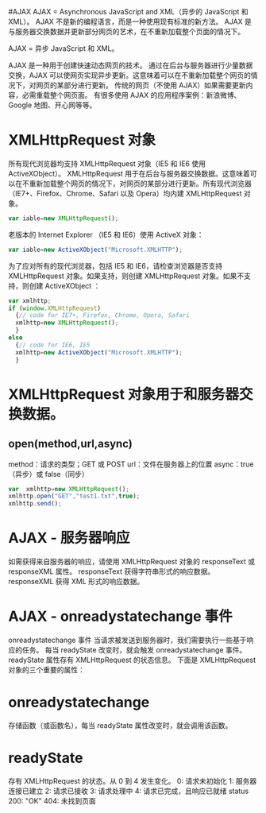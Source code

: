 #AJAX
AJAX = Asynchronous JavaScript and XML（异步的 JavaScript 和 XML）。
AJAX 不是新的编程语言，而是一种使用现有标准的新方法。
AJAX 是与服务器交换数据并更新部分网页的艺术，在不重新加载整个页面的情况下。


AJAX = 异步 JavaScript 和 XML。

AJAX 是一种用于创建快速动态网页的技术。
通过在后台与服务器进行少量数据交换，AJAX 可以使网页实现异步更新。这意味着可以在不重新加载整个网页的情况下，对网页的某部分进行更新。
传统的网页（不使用 AJAX）如果需要更新内容，必需重载整个网页面。
有很多使用 AJAX 的应用程序案例：新浪微博、Google 地图、开心网等等。


# XMLHttpRequest 对象
所有现代浏览器均支持 XMLHttpRequest 对象（IE5 和 IE6 使用 ActiveXObject）。
XMLHttpRequest 用于在后台与服务器交换数据。这意味着可以在不重新加载整个网页的情况下，对网页的某部分进行更新。所有现代浏览器（IE7+、Firefox、Chrome、Safari 以及 Opera）均内建 XMLHttpRequest 对象。
```js
var iable=new XMLHttpRequest();
```
老版本的 Internet Explorer （IE5 和 IE6）使用 ActiveX 对象：
```js
var iable=new ActiveXObject("Microsoft.XMLHTTP");
```

为了应对所有的现代浏览器，包括 IE5 和 IE6，请检查浏览器是否支持 XMLHttpRequest 对象。如果支持，则创建 XMLHttpRequest 对象。如果不支持，则创建 ActiveXObject ：
```js
var xmlhttp;
if (window.XMLHttpRequest)
  {// code for IE7+, Firefox, Chrome, Opera, Safari
  xmlhttp=new XMLHttpRequest();
  }
else
  {// code for IE6, IE5
  xmlhttp=new ActiveXObject("Microsoft.XMLHTTP");
  }
```

# XMLHttpRequest 对象用于和服务器交换数据。 
## open(method,url,async)
method：请求的类型；GET 或 POST
url：文件在服务器上的位置
async：true（异步）或 false（同步）
```js
var  xmlhttp=new XMLHttpRequest();
xmlhttp.open("GET","test1.txt",true);
xmlhttp.send();
```

# AJAX - 服务器响应
如需获得来自服务器的响应，请使用 XMLHttpRequest 对象的 responseText 或 responseXML 属性。
responseText	获得字符串形式的响应数据。
responseXML	获得 XML 形式的响应数据。

# AJAX - onreadystatechange 事件

onreadystatechange 事件
当请求被发送到服务器时，我们需要执行一些基于响应的任务。
每当 readyState 改变时，就会触发 onreadystatechange 事件。
readyState 属性存有 XMLHttpRequest 的状态信息。
下面是 XMLHttpRequest 对象的三个重要的属性：
# onreadystatechange	
  存储函数（或函数名），每当 readyState 属性改变时，就会调用该函数。
# readyState	
存有 XMLHttpRequest 的状态。从 0 到 4 发生变化。
0: 请求未初始化
1: 服务器连接已建立
2: 请求已接收
3: 请求处理中
4: 请求已完成，且响应已就绪
status	
200: "OK"
404: 未找到页面